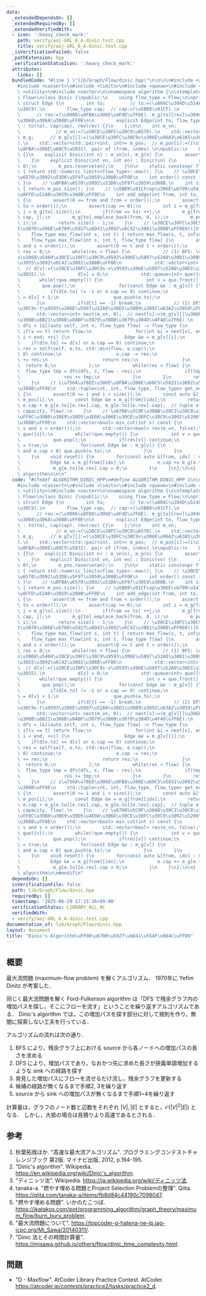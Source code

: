 ```yaml
---
data:
  _extendedDependsOn: []
  _extendedRequiredBy: []
  _extendedVerifiedWith:
  - icon: ':heavy_check_mark:'
    path: verify/aoj-GRL_6_A-dinic.test.cpp
    title: verify/aoj-GRL_6_A-dinic.test.cpp
  _isVerificationFailed: false
  _pathExtension: hpp
  _verificationStatusIcon: ':heavy_check_mark:'
  attributes:
    links: []
  bundledCode: "#line 1 \"lib/Graph/Flow/dinic.hpp\"\n\n\n\n#include <algorithm>\n\
    #include <cassert>\n#include <limits>\n#include <queue>\n#include <tuple>\n#include\
    \ <utility>\n#include <vector>\n\nnamespace algorithm {\n\ntemplate <typename\
    \ Flow>\nclass Dinic {\npublic:\n    using flow_type = Flow;\n\nprivate:\n   \
    \ struct Edge {\n        int to;         // to:=(\u884C\u304D\u5148\u30CE\u30FC\
    \u30C9).\n        flow_type cap;  // cap:=(\u5BB9\u91CF).\n        int rev;  \
    \      // rev:=(\u9006\u8FBA\u306E\u4F4D\u7F6E). m_g[to][rev]\u304C\u9006\u8FBA\
    \u3068\u306A\u308B\uFF0E\n\n        explicit Edge(int to, flow_type cap, int rev)\
    \ : to(to), cap(cap), rev(rev) {}\n    };\n\n    int m_vn;                   \
    \             // m_vn:=(\u30CE\u30FC\u30C9\u6570).\n    std::vector<std::vector<Edge>>\
    \ m_g;      // m_g[v][]:=(\u30CE\u30FC\u30C9v\u306E\u96A3\u63A5\u30EA\u30B9\u30C8\
    ).\n    std::vector<std::pair<int, int>> m_pos;  // m_pos[i]:=(i\u756A\u76EE\u306E\
    \u8FBA\u306E\u60C5\u5831). pair of (from, index).\n\npublic:\n    Dinic() : Dinic(0)\
    \ {}\n    explicit Dinic(int n) : m_vn(n), m_g(n) {\n        assert(n >= 0);\n\
    \    }\n    explicit Dinic(int vn, int en) : Dinic(vn) {\n        assert(en >=\
    \ 0);\n        m_pos.reserve(en);\n    }\n\n    static constexpr flow_type infinity()\
    \ { return std::numeric_limits<flow_type>::max(); }\n    // \u30CE\u30FC\u30C9\
    \u6570\u3092\u53D6\u5F97\u3059\u308B\uFF0E\n    int order() const { return m_vn;\
    \ }\n    // \u8FBA\u6570\u3092\u53D6\u5F97\u3059\u308B.\n    int size() const\
    \ { return m_pos.size(); }\n    // \u5BB9\u91CFcap\u306E\u6709\u5411\u8FBA\u3092\
    \u8FFD\u52A0\u3059\u308B\uFF0E\n    int add_edge(int from, int to, flow_type cap)\
    \ {\n        assert(0 <= from and from < order());\n        assert(0 <= to and\
    \ to < order());\n        assert(cap >= 0);\n        int i = m_g[from].size(),\
    \ j = m_g[to].size();\n        if(from == to) ++j;\n        m_g[from].emplace_back(to,\
    \ cap, j);\n        m_g[to].emplace_back(from, 0, i);\n        m_pos.emplace_back(from,\
    \ i);\n        return size() - 1;\n    }\n    // \u30CE\u30FC\u30C9s\u304B\u3089\
    t\u3078\u306E\u6700\u5927\u6D41\u3092\u6C42\u3081\u308B\uFF0EO((|V|^2)*|E|).\n\
    \    flow_type max_flow(int s, int t) { return max_flow(s, t, infinity()); }\n\
    \    flow_type max_flow(int s, int t, flow_type flow) {\n        assert(0 <= s\
    \ and s < order());\n        assert(0 <= t and t < order());\n        flow_type\
    \ res = 0;\n        while(res < flow) {\n            // (1) BFS: \u30CE\u30FC\u30C9\
    s\u3068\u5404\u30CE\u30FC\u30C9\u9593\u306E\u5897\u52A0\u30D1\u30B9\u306E\u9577\
    \u3055\u3092\u6C42\u3081\u308B\uFF0E\n            std::vector<int> d(m_vn, -1);\
    \  // d[v]:=(\u30CE\u30FC\u30C9s-v\u9593\u306E\u5897\u52A0\u30D1\u30B9\u306E\u9577\
    \u3055).\n            d[s] = 0;\n            std::queue<int> que({s});\n     \
    \       while(!que.empty()) {\n                int v = que.front();\n        \
    \        que.pop();\n                for(const Edge &e : m_g[v]) {\n         \
    \           if(d[e.to] != -1 or e.cap == 0) continue;\n                    d[e.to]\
    \ = d[v] + 1;\n                    que.push(e.to);\n                }\n      \
    \      }\n            if(d[t] == -1) break;\n            // (2) DFS: \u30CE\u30FC\
    \u30C9s-t\u9593\u306E\u5897\u52A0\u30D1\u30B9\u3092\u63A2\u3059\uFF0E\n      \
    \      std::vector<int> next(m_vn, 0);  // next[v]:=(m_g[v][]\u306B\u304A\u3051\
    \u308B\u6B21\u306B\u8ABF\u3079\u308B\u3079\u304D\u4F4D\u7F6E).\n            auto\
    \ dfs = [&](auto self, int v, flow_type flow) -> flow_type {\n               \
    \ if(v == t) return flow;\n                for(int &i = next[v], end = m_g[v].size();\
    \ i < end; ++i) {\n                    Edge &e = m_g[v][i];\n                \
    \    if(d[e.to] <= d[v] or e.cap == 0) continue;\n                    flow_type\
    \ res = self(self, e.to, std::min(flow, e.cap));\n                    if(res ==\
    \ 0) continue;\n                    e.cap -= res;\n                    m_g[e.to][e.rev].cap\
    \ += res;\n                    return res;\n                }\n              \
    \  return 0;\n            };\n            while(res < flow) {\n              \
    \  flow_type tmp = dfs(dfs, s, flow - res);\n                if(tmp == 0) break;\n\
    \                res += tmp;\n            }\n        }\n        return res;\n\
    \    }\n    // i\u756A\u76EE\u306E\u8FBA\u306E\u60C5\u5831\u3092\u53D6\u5F97\u3059\
    \u308B\uFF0E\n    std::tuple<int, int, flow_type, flow_type> get_edge(int i) const\
    \ {\n        assert(0 <= i and i < size());\n        const auto &[from, idx] =\
    \ m_pos[i];\n        const Edge &e = m_g[from][idx];\n        return {from, e.to,\
    \ e.cap + m_g[e.to][e.rev].cap, m_g[e.to][e.rev].cap};  // tuple of (from, to,\
    \ capacity, flow).\n    }\n    // \u6700\u5C0F\u30AB\u30C3\u30C8\u306B\u3088\u308A\
    \uFF0C\u30B0\u30E9\u30D5\u4E0A\u306E\u30CE\u30FC\u30C9\u3092\u5206\u5272\u3059\
    \u308B\uFF0E\n    std::vector<bool> min_cut(int s) const {\n        assert(0 <=\
    \ s and s < order());\n        std::vector<bool> res(m_vn, false);\n        std::queue<int>\
    \ que({s});\n        while(!que.empty()) {\n            int v = que.front();\n\
    \            que.pop();\n            if(res[v]) continue;\n            res[v]\
    \ = true;\n            for(const Edge &e : m_g[v]) {\n                if(!res[e.to]\
    \ and e.cap > 0) que.push(e.to);\n            }\n        }\n        return res;\n\
    \    }\n    void reset() {\n        for(const auto &[from, idx] : m_pos) {\n \
    \           Edge &e = m_g[from][idx];\n            e.cap += m_g[e.to][e.rev].cap;\n\
    \            m_g[e.to][e.rev].cap = 0;\n        }\n    }\n};\n\n}  // namespace\
    \ algorithm\n\n\n"
  code: "#ifndef ALGORITHM_DINIC_HPP\n#define ALGORITHM_DINIC_HPP 1\n\n#include <algorithm>\n\
    #include <cassert>\n#include <limits>\n#include <queue>\n#include <tuple>\n#include\
    \ <utility>\n#include <vector>\n\nnamespace algorithm {\n\ntemplate <typename\
    \ Flow>\nclass Dinic {\npublic:\n    using flow_type = Flow;\n\nprivate:\n   \
    \ struct Edge {\n        int to;         // to:=(\u884C\u304D\u5148\u30CE\u30FC\
    \u30C9).\n        flow_type cap;  // cap:=(\u5BB9\u91CF).\n        int rev;  \
    \      // rev:=(\u9006\u8FBA\u306E\u4F4D\u7F6E). m_g[to][rev]\u304C\u9006\u8FBA\
    \u3068\u306A\u308B\uFF0E\n\n        explicit Edge(int to, flow_type cap, int rev)\
    \ : to(to), cap(cap), rev(rev) {}\n    };\n\n    int m_vn;                   \
    \             // m_vn:=(\u30CE\u30FC\u30C9\u6570).\n    std::vector<std::vector<Edge>>\
    \ m_g;      // m_g[v][]:=(\u30CE\u30FC\u30C9v\u306E\u96A3\u63A5\u30EA\u30B9\u30C8\
    ).\n    std::vector<std::pair<int, int>> m_pos;  // m_pos[i]:=(i\u756A\u76EE\u306E\
    \u8FBA\u306E\u60C5\u5831). pair of (from, index).\n\npublic:\n    Dinic() : Dinic(0)\
    \ {}\n    explicit Dinic(int n) : m_vn(n), m_g(n) {\n        assert(n >= 0);\n\
    \    }\n    explicit Dinic(int vn, int en) : Dinic(vn) {\n        assert(en >=\
    \ 0);\n        m_pos.reserve(en);\n    }\n\n    static constexpr flow_type infinity()\
    \ { return std::numeric_limits<flow_type>::max(); }\n    // \u30CE\u30FC\u30C9\
    \u6570\u3092\u53D6\u5F97\u3059\u308B\uFF0E\n    int order() const { return m_vn;\
    \ }\n    // \u8FBA\u6570\u3092\u53D6\u5F97\u3059\u308B.\n    int size() const\
    \ { return m_pos.size(); }\n    // \u5BB9\u91CFcap\u306E\u6709\u5411\u8FBA\u3092\
    \u8FFD\u52A0\u3059\u308B\uFF0E\n    int add_edge(int from, int to, flow_type cap)\
    \ {\n        assert(0 <= from and from < order());\n        assert(0 <= to and\
    \ to < order());\n        assert(cap >= 0);\n        int i = m_g[from].size(),\
    \ j = m_g[to].size();\n        if(from == to) ++j;\n        m_g[from].emplace_back(to,\
    \ cap, j);\n        m_g[to].emplace_back(from, 0, i);\n        m_pos.emplace_back(from,\
    \ i);\n        return size() - 1;\n    }\n    // \u30CE\u30FC\u30C9s\u304B\u3089\
    t\u3078\u306E\u6700\u5927\u6D41\u3092\u6C42\u3081\u308B\uFF0EO((|V|^2)*|E|).\n\
    \    flow_type max_flow(int s, int t) { return max_flow(s, t, infinity()); }\n\
    \    flow_type max_flow(int s, int t, flow_type flow) {\n        assert(0 <= s\
    \ and s < order());\n        assert(0 <= t and t < order());\n        flow_type\
    \ res = 0;\n        while(res < flow) {\n            // (1) BFS: \u30CE\u30FC\u30C9\
    s\u3068\u5404\u30CE\u30FC\u30C9\u9593\u306E\u5897\u52A0\u30D1\u30B9\u306E\u9577\
    \u3055\u3092\u6C42\u3081\u308B\uFF0E\n            std::vector<int> d(m_vn, -1);\
    \  // d[v]:=(\u30CE\u30FC\u30C9s-v\u9593\u306E\u5897\u52A0\u30D1\u30B9\u306E\u9577\
    \u3055).\n            d[s] = 0;\n            std::queue<int> que({s});\n     \
    \       while(!que.empty()) {\n                int v = que.front();\n        \
    \        que.pop();\n                for(const Edge &e : m_g[v]) {\n         \
    \           if(d[e.to] != -1 or e.cap == 0) continue;\n                    d[e.to]\
    \ = d[v] + 1;\n                    que.push(e.to);\n                }\n      \
    \      }\n            if(d[t] == -1) break;\n            // (2) DFS: \u30CE\u30FC\
    \u30C9s-t\u9593\u306E\u5897\u52A0\u30D1\u30B9\u3092\u63A2\u3059\uFF0E\n      \
    \      std::vector<int> next(m_vn, 0);  // next[v]:=(m_g[v][]\u306B\u304A\u3051\
    \u308B\u6B21\u306B\u8ABF\u3079\u308B\u3079\u304D\u4F4D\u7F6E).\n            auto\
    \ dfs = [&](auto self, int v, flow_type flow) -> flow_type {\n               \
    \ if(v == t) return flow;\n                for(int &i = next[v], end = m_g[v].size();\
    \ i < end; ++i) {\n                    Edge &e = m_g[v][i];\n                \
    \    if(d[e.to] <= d[v] or e.cap == 0) continue;\n                    flow_type\
    \ res = self(self, e.to, std::min(flow, e.cap));\n                    if(res ==\
    \ 0) continue;\n                    e.cap -= res;\n                    m_g[e.to][e.rev].cap\
    \ += res;\n                    return res;\n                }\n              \
    \  return 0;\n            };\n            while(res < flow) {\n              \
    \  flow_type tmp = dfs(dfs, s, flow - res);\n                if(tmp == 0) break;\n\
    \                res += tmp;\n            }\n        }\n        return res;\n\
    \    }\n    // i\u756A\u76EE\u306E\u8FBA\u306E\u60C5\u5831\u3092\u53D6\u5F97\u3059\
    \u308B\uFF0E\n    std::tuple<int, int, flow_type, flow_type> get_edge(int i) const\
    \ {\n        assert(0 <= i and i < size());\n        const auto &[from, idx] =\
    \ m_pos[i];\n        const Edge &e = m_g[from][idx];\n        return {from, e.to,\
    \ e.cap + m_g[e.to][e.rev].cap, m_g[e.to][e.rev].cap};  // tuple of (from, to,\
    \ capacity, flow).\n    }\n    // \u6700\u5C0F\u30AB\u30C3\u30C8\u306B\u3088\u308A\
    \uFF0C\u30B0\u30E9\u30D5\u4E0A\u306E\u30CE\u30FC\u30C9\u3092\u5206\u5272\u3059\
    \u308B\uFF0E\n    std::vector<bool> min_cut(int s) const {\n        assert(0 <=\
    \ s and s < order());\n        std::vector<bool> res(m_vn, false);\n        std::queue<int>\
    \ que({s});\n        while(!que.empty()) {\n            int v = que.front();\n\
    \            que.pop();\n            if(res[v]) continue;\n            res[v]\
    \ = true;\n            for(const Edge &e : m_g[v]) {\n                if(!res[e.to]\
    \ and e.cap > 0) que.push(e.to);\n            }\n        }\n        return res;\n\
    \    }\n    void reset() {\n        for(const auto &[from, idx] : m_pos) {\n \
    \           Edge &e = m_g[from][idx];\n            e.cap += m_g[e.to][e.rev].cap;\n\
    \            m_g[e.to][e.rev].cap = 0;\n        }\n    }\n};\n\n}  // namespace\
    \ algorithm\n\n#endif\n"
  dependsOn: []
  isVerificationFile: false
  path: lib/Graph/Flow/dinic.hpp
  requiredBy: []
  timestamp: '2025-06-29 17:15:36+09:00'
  verificationStatus: LIBRARY_ALL_AC
  verifiedWith:
  - verify/aoj-GRL_6_A-dinic.test.cpp
documentation_of: lib/Graph/Flow/dinic.hpp
layout: document
title: "Dinic's Algorithm\uFF08\u6700\u5927\u6D41\u554F\u984C\uFF09"
---
```



## 概要

最大流問題 (maximum-flow problem) を解くアルゴリズム．
1970年に Yefim Dinitz が考案した．

同じく最大流問題を解く Ford-Fulkerson algorithm は「DFS で残余グラフ内の増加パスを探し，そこにフローを流す」ということを繰り返すアルゴリズムである．
Dinic's algorithm では，この増加パスを探す部分に対して規則を作り，無闇に探索しない工夫を行っている．

アルゴリズムの流れは次の通り．

1. BFS により，残余グラフ上における source から各ノードへの増加パスの長さを求める
2. DFS により，増加パスであり，なおかつ先に求めた長さが狭義単調増加するような sink への経路を探す
3. 発見した増加パスにフローを流せるだけ流し，残余グラフを更新する
4. 候補の経路が無くなるまで手順2, 3を繰り返す
5. source から sink への増加パスが無くなるまで手順1~4を繰り返す

計算量は，グラフのノード数と辺数をそれぞれ $|V|, |E|$ とすると，$\mathcal{O}(|V|^2 |E|)$ となる．
しかし，大抵の場合は見積りより高速であるとされる．


## 参考

1. 秋葉拓哉ほか. "高速な最大流アルゴリズム". プログラミングコンテストチャレンジブック 第2版. マイナビ出版, 2012, p.194-195.
1. "Dinic's algorithm". Wikipedia. <https://en.wikipedia.org/wiki/Dinic's_algorithm>.
1. "ディニッツ法". Wikipedia. <https://ja.wikipedia.org/wiki/ディニッツ法>.
1. tanaka-a. "燃やす埋める問題とProject Selection Problemの整理". Qiita. <https://qiita.com/tanaka-a/items/fb8d84c44190c7098047>.
1. "燃やす埋める問題". いかのたこつぼ. <https://ikatakos.com/pot/programming_algorithm/graph_theory/maximum_flow/burn_bury_problem>.
1. "最大流問題について". <https://topcoder-g-hatena-ne-jp.jag-icpc.org/Mi_Sawa/20140311/>.
1. "Dinic 法とその時間計算量". <https://misawa.github.io/others/flow/dinic_time_complexity.html>.


## 問題

- "D - Maxflow". AtCoder Library Practice Contest. AtCoder. <https://atcoder.jp/contests/practice2/tasks/practice2_d>.

